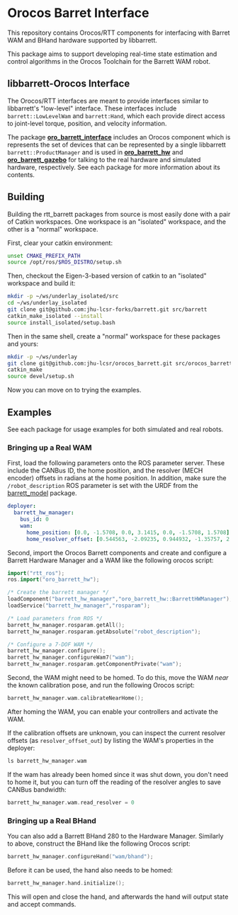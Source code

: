 Orocos Barret Interface
=======================

This repository contains Orocos/RTT components for interfacing with Barret WAM
and BHand hardware supported by libbarrett.

This package aims to support developing real-time state estimation and control
algorithms in the Orocos Toolchain for the Barrett WAM robot.

## libbarrett-Orocos Interface

The Orocos/RTT interfaces are meant to provide interfaces similar to
libbarrett's "low-level" interface. These interfaces include
`barrett::LowLevelWam` and `barrett:Hand`, which each provide direct access to
joint-level torque, position, and velocity information.

The package [**oro\_barrett\_interface**](oro_barrett_interface) includes an
Orocos component which is represents the set of devices that can be represented
by a single libbarrett `barrett::ProductManager` and is used in
[**oro\_barrett\_hw**](oro_barrett_hw) and
[**oro\_barrett\_gazebo**](oro_barrett_gazebo) for talking to the real hardware
and simulated hardware, respectively. See each package for more information
about its contents.

## Building

Building the rtt\_barrett packages from source is most easily done with a pair
of Catkin workspaces. One workspace is an "isolated" workspace, and the other is
a "normal" workspace.

First, clear your catkin environment:
```bash
unset CMAKE_PREFIX_PATH
source /opt/ros/$ROS_DISTRO/setup.sh
```

Then, checkout the Eigen-3-based version of catkin to an "isolated" workspace
and build it:
```bash
mkdir -p ~/ws/underlay_isolated/src
cd ~/ws/underlay_isolated
git clone git@github.com:jhu-lcsr-forks/barrett.git src/barrett
catkin_make_isolated --install
source install_isolated/setup.bash
```

Then in the same shell, create a "normal" workspace for these packages and yours:
```bash
mkdir -p ~/ws/underlay
git clone git@github.com:jhu-lcsr/orocos_barrett.git src/orocos_barrett
catkin_make
source devel/setup.sh
```

Now you can move on to trying the examples.

## Examples

See each package for usage examples for both simulated and real robots.

### Bringing up a Real WAM

First, load the following parameters onto the ROS parameter server. These include the CANBus ID, the home position, and the resolver (MECH encoder) offsets in radians at the home position. In addition, make sure the `/robot_description` ROS parameter is set with the URDF from the [barrett_model](http://github.com/jhu-lcsr/barrett_model) package.

```yml
deployer:
  barrett_hw_manager:
    bus_id: 0
    wam:
      home_position: [0.0, -1.5708, 0.0, 3.1415, 0.0, -1.5708, 1.5708]
      home_resolver_offset: [0.544563, -2.09235, 0.944932, -1.35757, 2.11383, 1.18423, 2.23808]
```

Second, import the Orocos Barrett components and create and configure a Barrett Hardware Manager and a WAM like the following orocos script:

```cpp
import("rtt_ros");
ros.import("oro_barrett_hw");

/* Create the barrett manager */
loadComponent("barrett_hw_manager","oro_barrett_hw::BarrettHWManager");
loadService("barrett_hw_manager","rosparam");

/* Load parameters from ROS */
barrett_hw_manager.rosparam.getAll();
barrett_hw_manager.rosparam.getAbsolute("robot_description");

/* Configure a 7-DOF WAM */
barrett_hw_manager.configure();
barrett_hw_manager.configureWam7("wam");
barrett_hw_manager.rosparam.getComponentPrivate("wam");
```

Second, the WAM might need to be homed. To do this, move the WAM _near_ the known calibration pose, and run the following Orocos script:

```cpp
barrett_hw_manager.wam.calibrateNearHome();
```

After homing the WAM, you can enable your controllers and activate the WAM.

If the calibration offsets are unknown, you can inspect the current resolver offsets (as `resolver_offset_out`) by listing the WAM's properties in the deployer:

```cpp
ls barrett_hw_manager.wam
```

If the wam has already been homed since it was shut down, you don't need to home it, but you can turn off the reading of the resolver angles to save CANBus bandwidth:

```cpp
barrett_hw_manager.wam.read_resolver = 0
```

### Bringing up a Real BHand

You can also add a Barrett BHand 280 to the Hardware Manager. Similarly to above, construct the BHand like the following Orocos script:

```cpp
barrett_hw_manager.configureHand("wam/bhand");
```

Before it can be used, the hand also needs to be homed:

```cpp
barrett_hw_manager.hand.initialize();
```

This will open and close the hand, and afterwards the hand will output state and accept commands.
